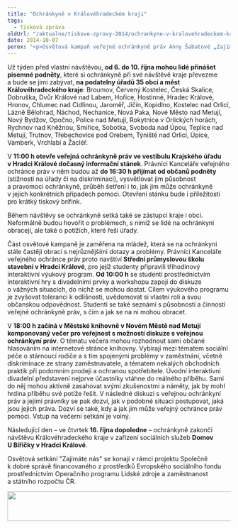 ```yaml
---
title: "Ochránkyně v Královéhradeckém kraji"
tags:
  - Tisková zpráva
oldUrl: "/aktualne/tiskove-zpravy-2014/ochrankyne-v-kralovehradeckem-kraji"
date: 2014-10-07
perex: "<p>Osvětová kampaň veřejné ochránkyně práv Anny Šabatové „Zajímáte nás“ pokračuje ve středu 15. října návštěvou Královéhradeckého kraje. Setkání ochránkyně s občany mají za cíl zvyšovat povědomí lidí o jejich právech, povzbudit je v řešení problémů s úřady či diskriminací a informovat je o působnosti veřejného ochránce práv. Zájemci mohou využít návštěvy i k podání podnětu ochránkyni.</p>"
---
```


<!-- imported from the old website -->

<p>Už týden před vlastní návštěvou, <strong>od 6. do 10. října mohou lidé přinášet písemné podněty</strong>, které si ochránkyně při své návštěvě kraje převezme a bude se jimi zabývat, <strong>na podatelny úřadů 35 obcí a měst Královéhradeckého kraje</strong>: Broumov, Červený Kostelec, Česká Skalice, Dobruška, Dvůr Králové nad Labem, Hořice, Hostinné, Hradec Králové, Hronov, Chlumec nad Cidlinou, Jaroměř, Jičín, Kopidlno, Kostelec nad Orlicí, Lázně Bělohrad, Náchod, Nechanice, Nová Paka, Nové Město nad Metují, Nový Bydžov, Opočno, Police nad Metují, Rokytnice v Orlických horách, Rychnov nad Kněžnou, Smiřice, Sobotka, Svoboda nad Úpou, Teplice nad Metují, Trutnov, Třebechovice pod Orebem, Týniště nad Orlicí, Úpice, Vamberk, Vrchlabí a Žacléř.</p><p>V <strong>11:00 h otevře veřejná ochránkyně práv ve vestibulu Krajského úřadu v Hradci Králové dočasný informační stánek</strong>. Právníci Kanceláře veřejného ochránce práv v něm budou až <strong>do 16:30 h přijímat od občanů podněty</strong> (stížnosti na úřady či na diskriminaci), vysvětlovat jim působnost a pravomoci ochránkyně, průběh šetření i to, jak jim může ochránkyně v jejich konkrétních případech pomoci. Otevření stánku bude i příležitostí pro krátký tiskový brífink.</p><p>Během návštěvy se ochránkyně setká také se zástupci kraje i obcí. Neformálně budou hovořit o problémech, s nimiž se lidé na ochránkyni obracejí, ale také o potížích, které řeší úřady.</p><p>Část osvětové kampaně je zaměřena na mládež, která se na ochránkyni stále častěji obrací s nejrůznějšími dotazy a problémy. Právníci Kanceláře veřejného ochránce práv proto navštíví <strong>Střední průmyslovou školu stavební v Hradci Králové</strong>, pro jejíž studenty připravili tříhodinový interaktivní výukový program. <strong>Od 10:00 h</strong> se studenti prostřednictvím interaktivní hry s divadelními prvky a workshopu zapojí do diskuze o vážných situacích, do nichž se mohou dostat. Cílem výukového programu je zvyšovat toleranci k odlišnosti, uvědomovat si vlastní roli a svou občanskou odpovědnost. Studenti se také seznámí s působností a činností veřejné ochránkyně práv, s čím a jak se na ni mohou obracet.</p><p>V <strong>18:00 h začíná v Městské knihovně v Novém Městě nad Metují komponovaný večer pro veřejnost s možností diskuze s veřejnou ochránkyní práv</strong>. O tématu večera mohou rozhodnout sami občané hlasováním na internetové stránce knihovny. Vybírají mezi tématem sociální péče o stárnoucí rodiče a s tím spojenými problémy v zaměstnání, včetně diskriminace ze strany zaměstnavatele, a tématem nekalých obchodních praktik při podomním prodeji a ochranou spotřebitele. Úvodní interaktivní divadelní představení nejprve účastníky vtáhne do reálného příběhu. Sami do něj mohou aktivně zasahovat svými zkušenostmi a náměty, jak by mohl hrdina příběhu své potíže řešit. V následné diskuzi s veřejnou ochránkyní práv a jejími právníky se pak dozví, jak v podobné situaci postupovat, jaká jsou jejich práva. Dozví se také, kdy a jak jim může veřejný ochránce práv pomoci. Vstup na večerní setkání je volný.</p><p>Následující den – ve čtvrtek <strong>16. října dopoledne</strong> – ochránkyně zakončí návštěvu Královéhradeckého kraje v zařízení sociálních služeb <strong>Domov U Biřičky v Hradci Králové</strong>.</p><p></p><p>Osvětová setkání &quot;Zajímáte nás&quot; se konají v rámci projektu Společně k dobré správě financovaného z prostředků Evropského sociálního fondu prostřednictvím Operačního programu Lidské zdroje a zaměstnanost a státního rozpočtu ČR.</p><p><img src="https://www.ochrance.cz/uploads/RTEmagicC_esf_eu_04.jpg.jpg" height="67" width="622" alt="" /></p>
